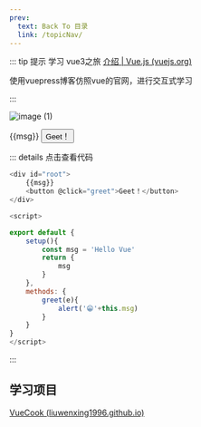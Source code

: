```yaml
---
prev:
  text: Back To 目录
  link: /topicNav/
---
```




::: tip 提示
学习 vue3之旅  [介绍 | Vue.js (vuejs.org)](https://v3.cn.vuejs.org/guide/introduction.html)

使用vuepress博客仿照vue的官网，进行交互式学习

:::

![image (1)](https://gitee.com/q10viking/PictureRepos/raw/master/images//202112020913845.jpg)


<div id="root">
    {{msg}}
    <button @click="greet">Geet！</button>
</div>


::: details 点击查看代码

```js
<div id="root">
    {{msg}}
    <button @click="greet">Geet！</button>
</div>

<script>

export default {
    setup(){
        const msg = 'Hello Vue'
        return {
            msg
        }
    },
    methods: {
        greet(e){
            alert('😁'+this.msg)
        }
    }
}
</script>
```

:::







<script>

export default {
    setup(){
        const msg = 'Hello Vue'
        return {
            msg
        }
    },
    methods: {
        greet(e){
            alert('😁'+this.msg)
        }
    }
}
</script>



## 学习项目

[VueCook (liuwenxing1996.github.io)](https://liuwenxing1996.github.io/vue-cook/)

